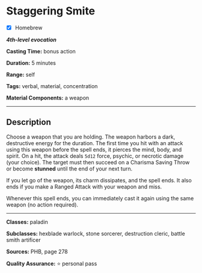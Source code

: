 # Staggering Smite

- [x] Homebrew

***4th-level evocation***

**Casting Time:** bonus action

**Duration:** 5 minutes

**Range:** self

**Tags:** verbal, material, concentration

**Material Components:** a weapon

---

## Description
Choose a weapon that you are holding.
The weapon harbors a dark, destructive energy for the duration.
The first time you hit with an attack using this weapon before the spell ends, it pierces the mind, body, and spirit.
On a hit, the attack deals `5d12` force, psychic, or necrotic damage (your choice).
The target must then succeed on a Charisma Saving Throw or become **stunned** until the end of your next turn.

If you let go of the weapon, its charm dissipates, and the spell ends.
It also ends if you make a Ranged Attack with your weapon and miss.

Whenever this spell ends, you can immediately cast it again using the same weapon (no action required).

---

**Classes:** paladin

**Subclasses:** hexblade warlock, stone sorcerer, destruction cleric, battle smith artificer

**Sources:** PHB, page 278

**Quality Assurance:** :star: personal pass
